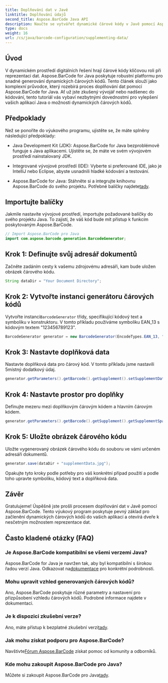 ```yaml
---
title: Doplňování dat v Javě
linktitle: Doplňování údajů
second_title: Aspose.BarCode Java API
description: Naučte se vytvářet dynamické čárové kódy v Javě pomocí Aspose.BarCode. Podrobný návod pro doplňování dat o symboliku EAN_13.
type: docs
weight: 16
url: /cs/java/barcode-configuration/supplementing-data/
---
```


## Úvod

V dynamickém prostředí digitálních řešení hrají čárové kódy klíčovou roli při reprezentaci dat. Aspose.BarCode for Java poskytuje robustní platformu pro snadné generování dynamických čárových kódů. Tento článek slouží jako komplexní průvodce, který rozebírá proces doplňování dat pomocí Aspose.BarCode for Java. Ať už jste zkušený vývojář nebo nadšenec do kódování, tento tutoriál vás vybaví nezbytnými dovednostmi pro vylepšení vašich aplikací Java o možnosti dynamických čárových kódů.

## Předpoklady

Než se ponoříte do výukového programu, ujistěte se, že máte splněny následující předpoklady:

- Java Development Kit (JDK): Aspose.BarCode for Java bezproblémově funguje s Java aplikacemi. Ujistěte se, že máte ve svém vývojovém prostředí nainstalovaný JDK.

- Integrované vývojové prostředí (IDE): Vyberte si preferované IDE, jako je IntelliJ nebo Eclipse, abyste usnadnili hladké kódování a testování.

- Aspose.BarCode for Java: Stáhněte si a integrujte knihovnu Aspose.BarCode do svého projektu. Potřebné balíčky najdete[tady](https://releases.aspose.com/barcode/java/).

## Importujte balíčky

Jakmile nastavíte vývojové prostředí, importujte požadované balíčky do svého projektu Java. To zajistí, že váš kód bude mít přístup k funkcím poskytovaným Aspose.BarCode.

```java
// Import Aspose.BarCode pro Java
import com.aspose.barcode.generation.BarcodeGenerator;
```

## Krok 1: Definujte svůj adresář dokumentů

Začněte zadáním cesty k vašemu zdrojovému adresáři, kam bude uložen obrázek čárového kódu.

```java
String dataDir = "Your Document Directory";
```

## Krok 2: Vytvořte instanci generátoru čárových kódů

 Vytvořte instanci`BarcodeGenerator` třídy, specifikující kódový text a symboliku v konstruktoru. V tomto příkladu používáme symboliku EAN_13 s kódovým textem "123456789123".

```java
BarcodeGenerator generator = new BarcodeGenerator(EncodeTypes.EAN_13, "123456789123");
```

## Krok 3: Nastavte doplňková data

Nastavte doplňková data pro čárový kód. V tomto příkladu jsme nastavili 5místný dodatkový údaj.

```java
generator.getParameters().getBarcode().getSupplement().setSupplementData("12345");
```

## Krok 4: Nastavte prostor pro doplňky

Definujte mezeru mezi doplňkovým čárovým kódem a hlavním čárovým kódem.

```java
generator.getParameters().getBarcode().getSupplement().getSupplementSpace().setPoint(2.0f);
```

## Krok 5: Uložte obrázek čárového kódu

Uložte vygenerovaný obrázek čárového kódu do souboru ve vámi určeném adresáři dokumentů.

```java
generator.save(dataDir + "supplementData.jpg");
```

Opakujte tyto kroky podle potřeby pro váš konkrétní případ použití a podle toho upravte symboliku, kódový text a doplňková data.

## Závěr

Gratulujeme! Úspěšně jste prošli procesem doplňování dat v Javě pomocí Aspose.BarCode. Tento výukový program poskytuje pevný základ pro začlenění dynamických čárových kódů do vašich aplikací a otevírá dveře k nesčetným možnostem reprezentace dat.

## Často kladené otázky (FAQ)

### Je Aspose.BarCode kompatibilní se všemi verzemi Java?
 Aspose.BarCode for Java je navržen tak, aby byl kompatibilní s širokou řadou verzí Java. Odkazovat na[dokumentace](https://reference.aspose.com/barcode/java/) pro konkrétní podrobnosti.

### Mohu upravit vzhled generovaných čárových kódů?
Ano, Aspose.BarCode poskytuje různé parametry a nastavení pro přizpůsobení vzhledu čárových kódů. Podrobné informace najdete v dokumentaci.

### Je k dispozici zkušební verze?
Ano, máte přístup k bezplatné zkušební verzi[tady](https://releases.aspose.com/).

### Jak mohu získat podporu pro Aspose.BarCode?
 Navštivte[Fórum Aspose.BarCode](https://forum.aspose.com/c/barcode/13) získat pomoc od komunity a odborníků.

### Kde mohu zakoupit Aspose.BarCode pro Java?
 Můžete si zakoupit Aspose.BarCode pro Java[tady](https://purchase.aspose.com/buy).



